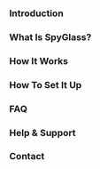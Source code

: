 ### Introduction
### What Is SpyGlass?
### How It Works
### How To Set It Up
### FAQ
### Help & Support
### Contact
